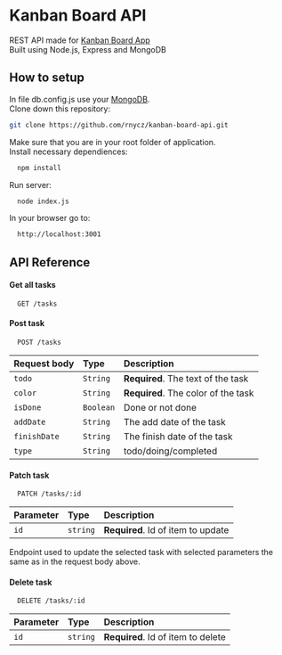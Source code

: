 # Kanban Board API

REST API made for [Kanban Board App](https://github.com/rnycz/kanban-board) <br />
Built using Node.js, Express and MongoDB

## How to setup

In file db.config.js use your [MongoDB](https://www.mongodb.com/). <br />
Clone down this repository:

```bash
git clone https://github.com/rnycz/kanban-board-api.git
```

Make sure that you are in your root folder of application.<br />
Install necessary dependiences:

```bash
  npm install
```

Run server:

```bash
  node index.js
```

In your browser go to:

```bash
  http://localhost:3001
```

## API Reference

#### Get all tasks

```http
  GET /tasks
```

#### Post task

```http
  POST /tasks
```

| Request body | Type      | Description                         |
| :----------- | :-------- | :---------------------------------- |
| `todo`       | `String`  | **Required**. The text of the task  |
| `color`      | `String`  | **Required**. The color of the task |
| `isDone`     | `Boolean` | Done or not done                    |
| `addDate`    | `String`  | The add date of the task            |
| `finishDate` | `String`  | The finish date of the task         |
| `type`       | `String`  | todo/doing/completed                |

#### Patch task

```http
  PATCH /tasks/:id
```

| Parameter | Type     | Description                        |
| :-------- | :------- | :--------------------------------- |
| `id`      | `string` | **Required**. Id of item to update |

Endpoint used to update the selected task with selected parameters the same as in the request body above.

#### Delete task

```http
  DELETE /tasks/:id
```

| Parameter | Type     | Description                        |
| :-------- | :------- | :--------------------------------- |
| `id`      | `string` | **Required**. Id of item to delete |

